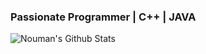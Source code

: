 ### Passionate Programmer | C++ | JAVA 
<img align="left" alt="Nouman's Github Stats" src="https://github-readme-stats.vercel.app/api?username=eisenheim00&show_icons=true&hide_border=true" />

<!--
**eisenheim00/eisenheim00** is a ✨ _special_ ✨ repository because its `README.md` (this file) appears on your GitHub profile.

Here are some ideas to get you started:

- 🔭 I’m currently working on ...
- 🌱 I’m currently learning ...
- 👯 I’m looking to collaborate on ...
- 🤔 I’m looking for help with ...
- 💬 Ask me about ...
- 📫 How to reach me: ...
- 😄 Pronouns: ...
- ⚡ Fun fact: ...
-->
